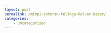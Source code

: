 ```yaml
---
layout: post
permalink: /mimpi-kotoran-telinga-keluar-besar/
categories:
    - Uncategorized
---
```


